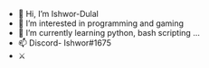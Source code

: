 - 👋 Hi, I’m Ishwor-Dulal
- 👀 I’m interested in programming and gaming
- 🌱 I’m currently learning python, bash scripting ...
- 📫 Discord- Ishwor#1675
- ⚔️

<!---
Ishwor-Dulal/Ishwor-Dulal is a ✨ special ✨ repository because its `README.md` (this file) appears on your GitHub profile.
You can click the Preview link to take a look at your changes.
--->
